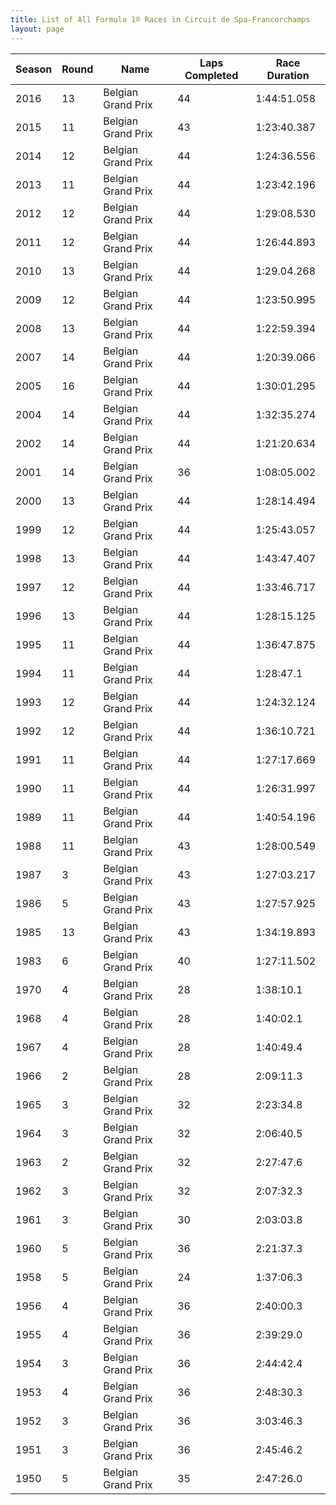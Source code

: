 ```yaml
---
title: List of All Formula 1® Races in Circuit de Spa-Francorchamps
layout: page
---
```



| Season | Round | Name | Laps Completed | Race Duration |
|--|--|--|--|--|
| 2016 | 13 | Belgian Grand Prix | 44 | 1:44:51.058 |
| 2015 | 11 | Belgian Grand Prix | 43 | 1:23:40.387 |
| 2014 | 12 | Belgian Grand Prix | 44 | 1:24:36.556 |
| 2013 | 11 | Belgian Grand Prix | 44 | 1:23:42.196 |
| 2012 | 12 | Belgian Grand Prix | 44 | 1:29:08.530 |
| 2011 | 12 | Belgian Grand Prix | 44 | 1:26:44.893 |
| 2010 | 13 | Belgian Grand Prix | 44 | 1:29.04.268 |
| 2009 | 12 | Belgian Grand Prix | 44 | 1:23:50.995 |
| 2008 | 13 | Belgian Grand Prix | 44 | 1:22:59.394 |
| 2007 | 14 | Belgian Grand Prix | 44 | 1:20:39.066 |
| 2005 | 16 | Belgian Grand Prix | 44 | 1:30:01.295 |
| 2004 | 14 | Belgian Grand Prix | 44 | 1:32:35.274 |
| 2002 | 14 | Belgian Grand Prix | 44 | 1:21:20.634 |
| 2001 | 14 | Belgian Grand Prix | 36 | 1:08:05.002 |
| 2000 | 13 | Belgian Grand Prix | 44 | 1:28:14.494 |
| 1999 | 12 | Belgian Grand Prix | 44 | 1:25:43.057 |
| 1998 | 13 | Belgian Grand Prix | 44 | 1:43:47.407 |
| 1997 | 12 | Belgian Grand Prix | 44 | 1:33:46.717 |
| 1996 | 13 | Belgian Grand Prix | 44 | 1:28:15.125 |
| 1995 | 11 | Belgian Grand Prix | 44 | 1:36:47.875 |
| 1994 | 11 | Belgian Grand Prix | 44 | 1:28:47.1 |
| 1993 | 12 | Belgian Grand Prix | 44 | 1:24:32.124 |
| 1992 | 12 | Belgian Grand Prix | 44 | 1:36:10.721 |
| 1991 | 11 | Belgian Grand Prix | 44 | 1:27:17.669 |
| 1990 | 11 | Belgian Grand Prix | 44 | 1:26:31.997 |
| 1989 | 11 | Belgian Grand Prix | 44 | 1:40:54.196 |
| 1988 | 11 | Belgian Grand Prix | 43 | 1:28:00.549 |
| 1987 | 3 | Belgian Grand Prix | 43 | 1:27:03.217 |
| 1986 | 5 | Belgian Grand Prix | 43 | 1:27:57.925 |
| 1985 | 13 | Belgian Grand Prix | 43 | 1:34:19.893 |
| 1983 | 6 | Belgian Grand Prix | 40 | 1:27:11.502 |
| 1970 | 4 | Belgian Grand Prix | 28 | 1:38:10.1 |
| 1968 | 4 | Belgian Grand Prix | 28 | 1:40:02.1 |
| 1967 | 4 | Belgian Grand Prix | 28 | 1:40:49.4 |
| 1966 | 2 | Belgian Grand Prix | 28 | 2:09:11.3 |
| 1965 | 3 | Belgian Grand Prix | 32 | 2:23:34.8 |
| 1964 | 3 | Belgian Grand Prix | 32 | 2:06:40.5 |
| 1963 | 2 | Belgian Grand Prix | 32 | 2:27:47.6 |
| 1962 | 3 | Belgian Grand Prix | 32 | 2:07:32.3 |
| 1961 | 3 | Belgian Grand Prix | 30 | 2:03:03.8 |
| 1960 | 5 | Belgian Grand Prix | 36 | 2:21:37.3 |
| 1958 | 5 | Belgian Grand Prix | 24 | 1:37:06.3 |
| 1956 | 4 | Belgian Grand Prix | 36 | 2:40:00.3 |
| 1955 | 4 | Belgian Grand Prix | 36 | 2:39:29.0 |
| 1954 | 3 | Belgian Grand Prix | 36 | 2:44:42.4 |
| 1953 | 4 | Belgian Grand Prix | 36 | 2:48:30.3 |
| 1952 | 3 | Belgian Grand Prix | 36 | 3:03:46.3 |
| 1951 | 3 | Belgian Grand Prix | 36 | 2:45:46.2 |
| 1950 | 5 | Belgian Grand Prix | 35 | 2:47:26.0 |


